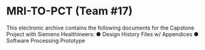 # MRI-TO-PCT (Team #17)
 
 This electronic archive contains the following documents for the Capstone Project with Siemens Healthineers:
 ● Design History Files w/ Appendices
 ● Software Processing Prototype
